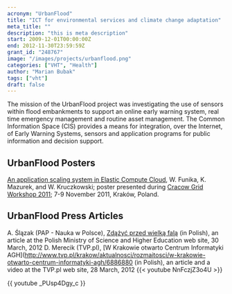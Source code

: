 ```yaml
---
acronym: "UrbanFlood"
title: "ICT for environmental services and climate change adaptation"
meta_title: ""
description: "this is meta description"
start: 2009-12-01T00:00:00Z
end: 2012-11-30T23:59:59Z
grant_id: "248767"
image: "/images/projects/urbanflood.png"
categories: ["VHT", "Health"]
author: "Marian Bubak"
tags: ["vht"]
draft: false
---
```


The mission of the UrbanFlood project was investigating the use of sensors
within flood embankments to support an online early warning system, real time
emergency management and routine asset management. The Common Information Space
(CIS) provides a means for integration, over the Internet, of Early Warning
Systems, sensors and application programs for public information and decision
support.

## UrbanFlood Posters
[An application scaling system in Elastic Compute Cloud](/urbanflood/UrbanFlood-files/posters/cgw11_poster-lb-ec2_s.pdf), W. Funika, K. Mazurek, and W. Kruczkowski; poster presented during [Cracow Grid Workshop 2011](http://www.cyfronet.pl/cgw11); 7-9 November 2011, Kraków, Poland.

## UrbanFlood Press Articles
A. Ślązak (PAP - Nauka w Polsce), [Zdążyć przed wielką falą](http://www.nauka.gov.pl/nauka/sukcesy-uczonych/sukcesy-uczonych/artykul/zdazyc-przed-wielka-fala/) (in Polish), an article at the Polish Ministry of Science and Higher Education web site, 30 March, 2012
D. Merecik (TVP.pl), [W Krakowie otwarto Centrum Informatyki AGH](http://www.tvp.pl/krakow/aktualnosci/rozmaitosci/w-krakowie-otwarto-centrum-informatyki-agh/6886880 (in Polish), an article and a video at the TVP.pl web site, 28 March, 2012
{{< youtube NnFczjZ3o4U >}}

{{ youtube _PUsp4Dgy_c }}



